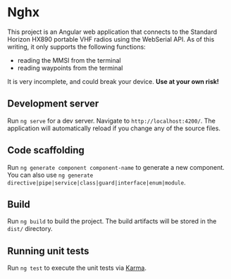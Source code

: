 # Nghx

This project is an Angular web application that connects to the Standard Horizon HX890
portable VHF radios using the WebSerial API. As of this writing, it only supports the 
following functions:
* reading the MMSI from the terminal
* reading waypoints from the terminal

It is very incomplete, and could break your device. **Use at your own risk!**

## Development server

Run `ng serve` for a dev server. Navigate to `http://localhost:4200/`. The application will automatically reload if you change any of the source files.

## Code scaffolding

Run `ng generate component component-name` to generate a new component. You can also use `ng generate directive|pipe|service|class|guard|interface|enum|module`.

## Build

Run `ng build` to build the project. The build artifacts will be stored in the `dist/` directory.

## Running unit tests

Run `ng test` to execute the unit tests via [Karma](https://karma-runner.github.io).
